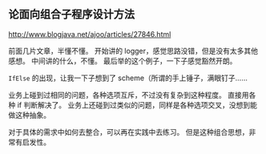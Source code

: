 ## 论面向组合子程序设计方法

http://www.blogjava.net/ajoo/articles/27846.html

前面几片文章，半懂不懂。
开始讲的 logger，感觉思路没错，但是没有太多其他感想。
中间讲的什么，不懂。
最后举的这个例子，一下子感觉豁然开朗。

`IfElse` 的出现，让我一下子想到了 scheme（所谓的手上锤子，满眼钉子……

业务上碰到过相同的问题，各种选项互斥，不过没有复杂到这种程度。
直接用各种 if 判断解决了。
业务上还碰到过类似的问题，同样是各种选项交叉，没想到能做这种抽象。

对于具体的需求中如何去整合，可以再在实践中去练习。
但是这种组合思想，非常有启发性。
